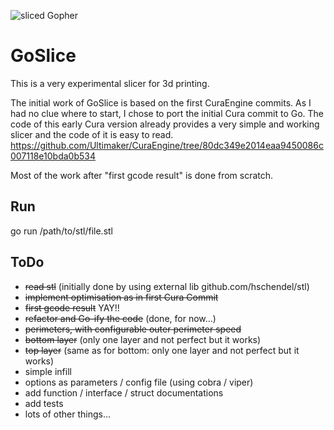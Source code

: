 ![sliced Gopher](https://github.com/aligator/GoSlice/raw/master/logo.png "sliced Goper")

# GoSlice

This is a very experimental slicer for 3d printing.

The initial work of GoSlice is based on the first CuraEngine commits.
As I had no clue where to start, I chose to port the initial Cura commit to Go.
The code of this early Cura version already provides a very simple and working slicer and the code of it is easy to read.
https://github.com/Ultimaker/CuraEngine/tree/80dc349e2014eaa9450086c007118e10bda0b534

Most of the work after "first gcode result" is done from scratch.

## Run
go run /path/to/stl/file.stl

## ToDo
* ~~read stl~~ (initially done by using external lib github.com/hschendel/stl)
* ~~implement optimisation as in first Cura Commit~~
* ~~first gcode result~~ YAY!!
* ~~refactor and Go-ify the code~~ (done, for now...)
* ~~perimeters, with configurable outer perimeter speed~~
* ~~bottom layer~~ (only one layer and not perfect but it works)
* ~~top layer~~ (same as for bottom: only one layer and not perfect but it works)
* simple infill
* options as parameters / config file (using cobra / viper)
* add function / interface / struct documentations
* add tests
* lots of other things...
